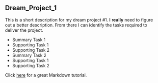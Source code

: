 ## Dream_Project_1

This is a short description for my dream project #1.  I **really** need to figure out a better description.  From there I can identify the tasks required to deliver the project.

* Summary Task 1
 * Supporting Task 1
 * Supporting Task 2
* Summary Task 2
 * Supporting Task 1
 * Supporting Task 2

Click [here](https://www.markdowntutorial.com) for a great Markdown tutorial.

